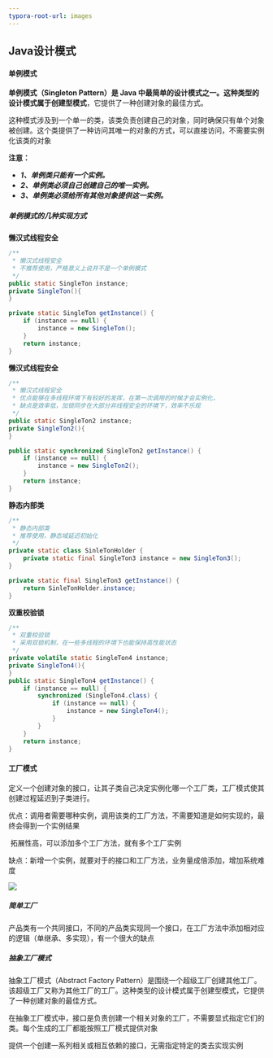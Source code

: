 ```yaml
---
typora-root-url: images
---
```


## 				Java设计模式

#### 单例模式

**单例模式（Singleton Pattern）**是 Java 中最简单的设计模式之一。这种类型的设计模式属于**创建型模式**，它提供了一种创建对象的最佳方式。

这种模式涉及到一个单一的类，该类负责创建自己的对象，同时确保只有单个对象被创建。这个类提供了一种访问其唯一的对象的方式，可以直接访问，不需要实例化该类的对象

**注意：**

- ***1、单例类只能有一个实例。***
- ***2、单例类必须自己创建自己的唯一实例。***
- ***3、单例类必须给所有其他对象提供这一实例。***

##### 单例模式的几种实现方式

**懒汉式线程安全**

```java
/**
 * 懒汉式线程安全
 * 不推荐使用，严格意义上说并不是一个单例模式
 */
public static SingleTon instance;
private SingleTon(){
}

private static SingleTon getInstance() {
    if (instance == null) {
        instance = new SingleTon();
    }
    return instance;
}
```

**懒汉式线程安全**

```java
/**
 * 懒汉式线程安全
 * 优点能够在多线程环境下有较好的发挥，在第一次调用的时候才会实例化，
 * 缺点是效率低，加锁同步在大部分非线程安全的环境下，效率不乐观
 */
public static SingleTon2 instance;
private SingleTon2(){
}

public static synchronized SingleTon2 getInstance() {
    if (instance == null) {
        instance = new SingleTon2();
    }
    return instance;
}
```

**静态内部类**

```java
/**
 * 静态内部类
 * 推荐使用，静态域延迟初始化
 */
private static class SinleTonHolder {
    private static final SingleTon3 instance = new SingleTon3();
}

private static final SingleTon3 getInstance() {
    return SinleTonHolder.instance;
}
```

**双重校验锁**

```java
/**
 * 双重校验锁
 * 采用双锁机制，在一些多线程的环境下也能保持高性能状态
 */
private volatile static SingleTon4 instance;
private SingleTon4(){
}
public static SingleTon4 getInstance() {
    if (instance == null) {
        synchronized (SingleTon4.class) {
            if (instance == null) {
                instance = new SingleTon4();
            }
        }
    }
    return instance;
}
```



#### 工厂模式

定义一个创建对象的接口，让其子类自己决定实例化哪一个工厂类，工厂模式使其创建过程延迟到子类进行。

优点：调用者需要哪种实例，调用该类的工厂方法，不需要知道是如何实现的，最终会得到一个实例结果		

​	拓展性高，可以添加多个工厂方法，就有多个工厂实例

缺点：新增一个实例，就要对于的接口和工厂方法，业务量成倍添加，增加系统难度

![](/factory_pattern_uml_diagram.jpg)



##### 简单工厂

产品类有一个共同接口，不同的产品类实现同一个接口，在工厂方法中添加相对应的逻辑（单继承、多实现），有一个很大的缺点



##### 抽象工厂模式

抽象工厂模式（Abstract Factory Pattern）是围绕一个超级工厂创建其他工厂。该超级工厂又称为其他工厂的工厂。这种类型的设计模式属于创建型模式，它提供了一种创建对象的最佳方式。

在抽象工厂模式中，接口是负责创建一个相关对象的工厂，不需要显式指定它们的类。每个生成的工厂都能按照工厂模式提供对象

提供一个创建一系列相关或相互依赖的接口，无需指定特定的类去实现实例





